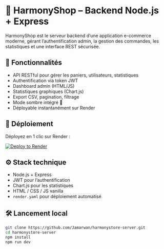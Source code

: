 # 🛒 HarmonyShop – Backend Node.js + Express

HarmonyShop est le serveur backend d’une application e-commerce moderne, gérant l’authentification admin, la gestion des commandes, les statistiques et une interface REST sécurisée.

## 🔧 Fonctionnalités

- API RESTful pour gérer les paniers, utilisateurs, statistiques
- Authentification via token JWT
- Dashboard admin (HTML/JS)
- Statistiques graphiques (Chart.js)
- Export CSV, pagination, filtrage
- Mode sombre intégré 🌙
- Déployable instantanément sur Render

## 🚀 Déploiement

Déployez en 1 clic sur Render :

[![Deploy to Render](https://render.com/images/deploy-to-render-button.svg)](https://render.com/deploy?repo=https://github.com/Jamarwan/harmonystore-server)

## ⚙️ Stack technique

- Node.js + Express
- JWT pour l’authentification
- Chart.js pour les statistiques
- HTML / CSS / JS vanilla
- `render.yaml` pour déploiement automatisé

## 🛠️ Lancement local

```bash
git clone https://github.com/Jamarwan/harmonystore-server.git
cd harmonystore-server
npm install
npm run dev
